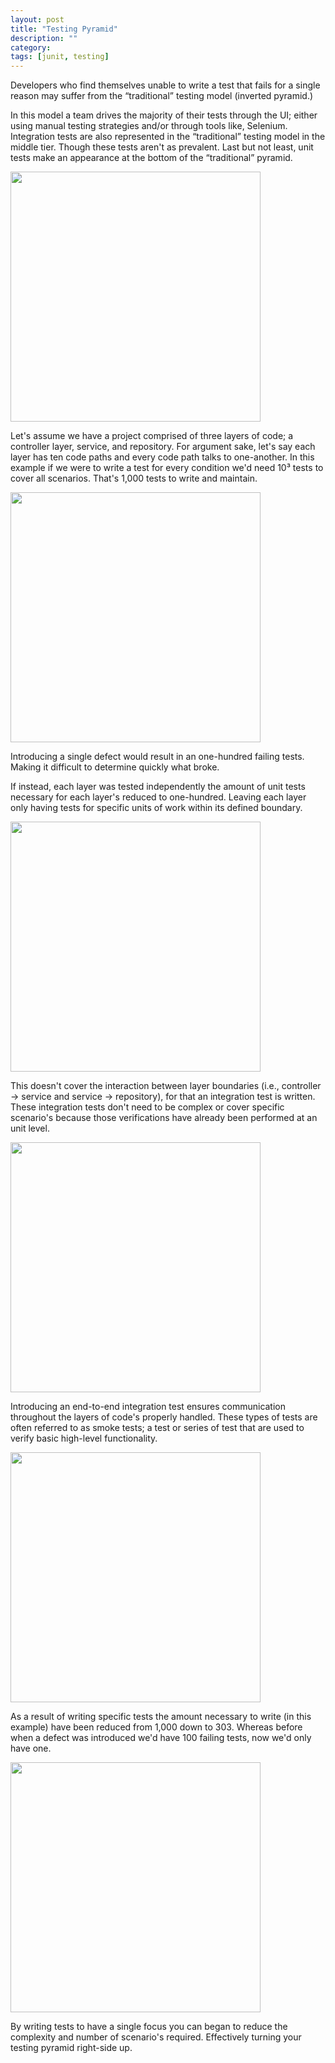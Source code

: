 ```yaml
---
layout: post
title: "Testing Pyramid"
description: ""
category:
tags: [junit, testing]
---
```


Developers who find themselves unable to write a test that fails for a single reason may suffer from the “traditional” testing model (inverted pyramid.)

In this model a team drives the majority of their tests through the UI; either using manual testing strategies and/or through tools like, Selenium. Integration tests are also represented in the “traditional” testing model in the middle tier. Though these tests aren't as prevalent. Last but not least, unit tests make an appearance at the bottom of the “traditional” pyramid.

<img src="http://localhost:4000/images/testing-triangle-1.svg?sanitize=true" width="400"/>

Let's assume we have a project comprised of three layers of code; a controller layer, service, and repository. For argument sake, let's say each layer has ten code paths and every code path talks to one-another. In this example if we were to write a test for every condition we'd need 10³ tests to cover all scenarios. That's 1,000 tests to write and maintain.

<img src="http://localhost:4000/images/testing-triangle-2.svg?sanitize=true" width="400"/>

Introducing a single defect would result in an one-hundred failing tests. Making it difficult to determine quickly what broke.

If instead, each layer was tested independently the amount of unit tests necessary for each layer's reduced to one-hundred. Leaving each layer only having tests for specific units of work within its defined boundary.

<img src="http://localhost:4000/images/testing-triangle-3.svg?sanitize=true" width="400"/>

This doesn't cover the interaction between layer boundaries (i.e., controller → service and service → repository), for that an integration test is written. These integration tests don't need to be complex or cover specific scenario's because those verifications have already been performed at an unit level.

<img src="http://localhost:4000/images/testing-triangle-4.svg?sanitize=true" width="400"/>

Introducing an end-to-end integration test ensures communication throughout the layers of code's properly handled. These types of tests are often referred to as smoke tests; a test or series of test that are used to verify basic high-level functionality.

<img src="http://localhost:4000/images/testing-triangle-5.svg?sanitize=true" width="400"/>

As a result of writing specific tests the amount necessary to write (in this example) have been reduced from 1,000 down to 303. Whereas before when a defect was introduced we'd have 100 failing tests, now we'd only have one.

<img src="http://localhost:4000/images/testing-triangle-6.svg?sanitize=true" width="400"/>

By writing tests to have a single focus you can began to reduce the complexity and number of scenario's required. Effectively turning your testing pyramid right-side up.